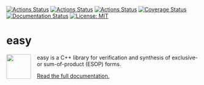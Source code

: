 [![Actions Status](https://github.com/hriener/easy/workflows/Linux%20CI/badge.svg)](https://github.com/hriener/easy/actions)
[![Actions Status](https://github.com/hriener/easy/workflows/MacOS%20CI/badge.svg)](https://github.com/hriener/easy/actions)
[![Actions Status](https://github.com/hriener/easy/workflows/Windows%20CI/badge.svg)](https://github.com/hriener/easy/actions)
[![Coverage Status](https://coveralls.io/repos/github/hriener/easy/badge.svg?branch=master)](https://coveralls.io/github/hriener/easy?branch=master)
[![Documentation Status](https://readthedocs.org/projects/easy/badge/?version=latest)](http://easy.readthedocs.io/en/latest/?badge=latest)
[![License: MIT](https://img.shields.io/badge/License-MIT-yellow.svg)](https://opensource.org/licenses/MIT)

# easy
 
<img src="https://cdn.rawgit.com/hriener/easy/master/easy.svg" width="64" height="64" align="left" style="margin-right: 12pt" />
easy is a C++ library for verification and synthesis of exclusive-or sum-of-product (ESOP) forms.

[Read the full documentation.](http://easy.readthedocs.io/en/latest/?badge=latest)
